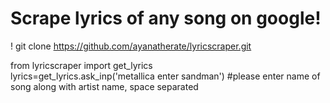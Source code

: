 # Scrape lyrics of any song on google!

! git clone https://github.com/ayanatherate/lyricscraper.git

from lyricscraper import get_lyrics <br>
lyrics=get_lyrics.ask_inp('metallica enter sandman') #please enter name of song along with artist name, space separated
